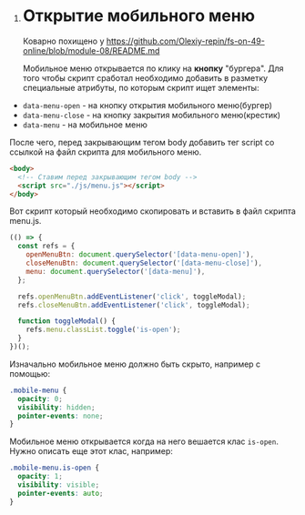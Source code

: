 1. # Открытие мобильного меню

   Коварно похищено у https://github.com/Olexiy-repin/fs-on-49-online/blob/module-08/README.md

   Мобильное меню открывается по клику на **кнопку** "бургера". Для того чтобы скрипт сработал
   необходимо добавить в разметку специальные атрибуты, по которым скрипт ищет элементы:

- `data-menu-open` - на кнопку открытия мобильного меню(бургер)
- `data-menu-close` - на кнопку закрытия мобильного меню(крестик)
- `data-menu` - на мобильное меню

После чего, перед закрывающим тегом body добавить тег script со ссылкой на файл скрипта для
мобильного меню.

```html
<body>
  <!-- Ставим перед закрывающим тегом body -->
  <script src="./js/menu.js"></script>
</body>
```

Вот скрипт который необходимо скопировать и вставить в файл скрипта menu.js.

```js
(() => {
  const refs = {
    openMenuBtn: document.querySelector('[data-menu-open]'),
    closeMenuBtn: document.querySelector('[data-menu-close]'),
    menu: document.querySelector('[data-menu]'),
  };

  refs.openMenuBtn.addEventListener('click', toggleModal);
  refs.closeMenuBtn.addEventListener('click', toggleModal);

  function toggleModal() {
    refs.menu.classList.toggle('is-open');
  }
})();
```

Изначально мобильное меню должно быть скрыто, например с помощью:

```css
.mobile-menu {
  opacity: 0;
  visibility: hidden;
  pointer-events: none;
}
```

Мобильное меню открывается когда на него вешается клас `is-open`. Нужно описать еще этот клас,
например:

```css
.mobile-menu.is-open {
  opacity: 1;
  visibility: visible;
  pointer-events: auto;
}
```
